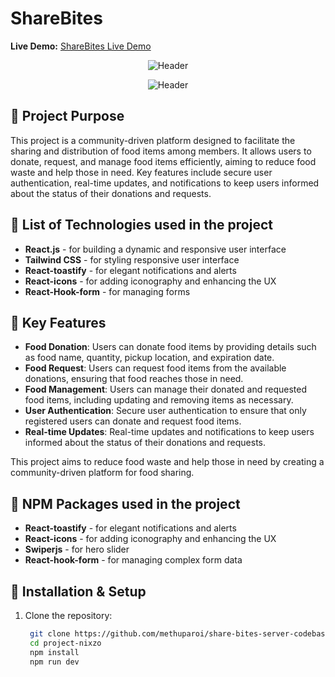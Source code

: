 # ShareBites

**Live Demo:** [ShareBites Live Demo](https://share-bites-9867f.web.app/)

<div align="center">

![Header](https://lrbogqzvnkxhatqgtwtr.supabase.co/storage/v1/object/public/images/share-bites-01.png)

![Header](https://lrbogqzvnkxhatqgtwtr.supabase.co/storage/v1/object/public/images/share-bites-02.png?t=2025-01-08T07%3A33%3A07.885Z)

</div>


## 📝 Project Purpose
This project is a community-driven platform designed to facilitate the sharing and distribution of food items among members. It allows users to donate, request, and manage food items efficiently, aiming to reduce food waste and help those in need. Key features include secure user authentication, real-time updates, and notifications to keep users informed about the status of their donations and requests.

## 🚀  List of Technologies used in the project

- **React.js** - for building a dynamic and responsive user interface
- **Tailwind CSS** - for styling responsive user interface
- **React-toastify** - for elegant notifications and alerts
- **React-icons** - for adding iconography and enhancing the UX
- **React-Hook-form** - for managing forms


## 🌟 Key Features

- **Food Donation**: Users can donate food items by providing details such as food name, quantity, pickup location, and expiration date.
- **Food Request**: Users can request food items from the available donations, ensuring that food reaches those in need.
- **Food Management**: Users can manage their donated and requested food items, including updating and removing items as necessary.
- **User Authentication**: Secure user authentication to ensure that only registered users can donate and request food items.
- **Real-time Updates**: Real-time updates and notifications to keep users informed about the status of their donations and requests.

This project aims to reduce food waste and help those in need by creating a community-driven platform for food sharing.


## 🚀  NPM Packages used in the project

- **React-toastify** - for elegant notifications and alerts
- **React-icons** - for adding iconography and enhancing the UX
- **Swiperjs** - for hero slider
- **React-hook-form** - for managing complex form data


## 📂 Installation & Setup

1. Clone the repository:
   ```bash
    git clone https://github.com/methuparoi/share-bites-server-codebase.git
    cd project-nixzo
    npm install
    npm run dev
    ```
